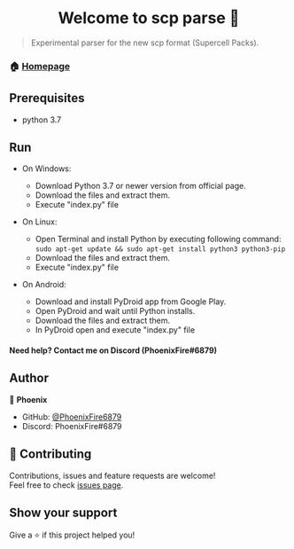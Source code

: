 <h1 align="center">Welcome to scp parse 👋</h1>

> Experimental parser for the new scp format (Supercell Packs).

### 🏠 [Homepage](https://github.com/PhoenixFire6879/scp_parse/blob/master/README.md)

## Prerequisites

- python 3.7


## Run
- On Windows:

    - Download Python 3.7 or newer version from official page.
    - Download the files and extract them.
    - Execute "index.py" file
- On Linux:

    - Open Terminal and install Python by executing following command:
    ```sudo apt-get update && sudo apt-get install python3 python3-pip```
    - Download the files and extract them.
    - Execute "index.py" file
- On Android:

    - Download and install PyDroid app from Google Play.
    - Open PyDroid and wait until Python installs.
    - Download the files and extract them.
    - In PyDroid open and execute "index.py" file


#### Need help? Contact me on Discord (PhoenixFire#6879)


## Author

👤 **Phoenix**

* GitHub: [@PhoenixFire6879](https://github.com/PhoenixFire6879)
* Discord: PhoenixFire#6879


## 🤝 Contributing

Contributions, issues and feature requests are welcome!<br />Feel free to check [issues page](https://github.com/PhoenixFire6879/scp_parse/issues).

## Show your support

Give a ⭐️ if this project helped you!
